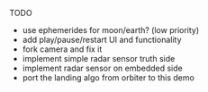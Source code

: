 TODO

- use ephemerides for moon/earth? (low priority)
- add play/pause/restart UI and functionality
- fork camera and fix it
- implement simple radar sensor truth side
- implement radar sensor on embedded side
- port the landing algo from orbiter to this demo
